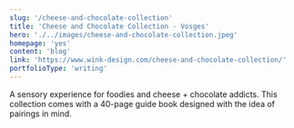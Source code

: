 ```yaml
---
slug: '/cheese-and-chocolate-collection'
title: 'Cheese and Chocolate Collection - Vosges'
hero: './../images/cheese-and-chocolate-collection.jpeg'
homepage: 'yes'
content: 'blog'
link: 'https://www.wink-design.com/cheese-and-chocolate-collection/'
portfolioType: 'writing'
---
```


A sensory experience for foodies and cheese + chocolate addicts. This collection comes with a 40-page guide book designed with the idea of pairings in mind.
